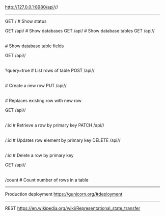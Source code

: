 

http://127.0.0.1:8980/api/<db>/<table>/

---

GET    /                             # Show status

GET    /api/                         # Show databases
GET    /api/<db>                     # Show database tables
GET    /api/<db>/<table>             # Show database table fields

GET    /api/<db>/<table>?query=true  # List rows of table
POST   /api/<db>/<table>             # Create a new row
PUT    /api/<db>/<table>             # Replaces existing row with new row

GET    /api/<db>/<table>/:id         # Retrieve a row by primary key
PATCH  /api/<db>/<table>/:id         # Updates row element by primary key
DELETE /api/<db>/<table>/:id         # Delete a row by primary key

GET    /api/<db>/<table>/count       # Count number of rows in a table

---

Production deployment
https://gunicorn.org/#deployment

---

REST
https://en.wikipedia.org/wiki/Representational_state_transfer


